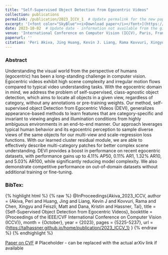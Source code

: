```yaml
---
title: "Self-Supervised Object Detection from Egocentric Videos"
collection: publications
permalink: /publication/2023_ICCV_1  # Update permalink for the new paper
excerpt: '[<font color="SkyBlue"><i>Download paper</i></font>](https://openaccess.thecvf.com/content/ICCV2023/papers/Akiva_Self-Supervised_Object_Detection_from_Egocentric_Videos_ICCV_2023_paper.pdf)'  # Update link to the new paper
date: 2023-10-02  # Update date - information not available from the given URL
venue: 'International Conference on Computer Vision (ICCV), Paris, France'  # Update venue based on ICCV 2023 location
paperurl: ''
citation: 'Peri Akiva, Jing Huang, Kevin J. Liang, Rama Kovvuri, Xingyu Chen, Matt Feiszli, Kristin Dana, and Tal Hassner. <i>Self-Supervised Object Detection from Egocentric Videos.</i> International Conference on Computer Vision (ICCV), Paris, France, 2023.'  # Update citation with new authors and title
---
```


### Abstract
Understanding the visual world from the perspective of humans (egocentric) has been a long-standing challenge in computer vision. Egocentric videos exhibit high scene complexity and irregular motion flows compared to typical video understanding tasks. With the egocentric domain in mind, we address the problem of self-supervised, class-agnostic object detection, which aims to locate all objects in a given view, regardless of category, without any annotations or pre-training weights. Our method, self-supervised object Detection from Egocentric VIdeos (DEVI), generalizes appearance-based methods to learn features that are category-specific and invariant to viewing angles and illumination conditions from highly ambiguous environments in an end-to-end manner. Our approach leverages typical human behavior and its egocentric perception to sample diverse views of the same objects for our multi-view and scale-regression loss functions. With our learned cluster residual module, we are able to effectively describe multi-category patches for better complex scene understanding. DEVI provides a boost in performance on recent egocentric datasets, with performance gains up to 4.11% AP50, 0.11% AR1, 1.32% AR10, and 5.03% AR100, while significantly reducing model complexity. We also demonstrate competitive performance on out-of-domain datasets without additional training or fine-tuning.


### BibTex:
{% highlight html %}
{% raw %}
@InProceedings{Akiva_2023_ICCV,
    author    = {Akiva, Peri and Huang, Jing and Liang, Kevin J and Kovvuri, Rama and Chen, Xingyu and Feiszli, Matt and Dana, Kristin and Hassner, Tal},
    title     = {Self-Supervised Object Detection from Egocentric Videos},
    booktitle = {Proceedings of the IEEE/CVF International Conference on Computer Vision (ICCV)},
    month     = {October},
    year      = {2023},
    pages     = {5225-5237},
    url		  = {https://talhassner.github.io/home/publication/2023_ICCV_1}
}
{% endraw %}
{% endhighlight %}



[Paper on CVF](https://openaccess.thecvf.com/content/ICCV2023/html/Akiva_Self-Supervised_Object_Detection_from_Egocentric_Videos_ICCV_2023_paper.html)  # Placeholder - can be replaced with the actual arXiv link if available


